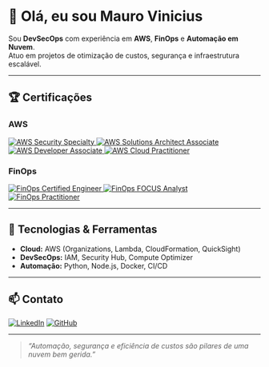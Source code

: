 # 👋 Olá, eu sou Mauro Vinicius

Sou **DevSecOps** com experiência em **AWS**, **FinOps** e **Automação em Nuvem**.  
Atuo em projetos de otimização de custos, segurança e infraestrutura escalável.

---

## 🏆 Certificações

### AWS
<p align="left">
  <a href="https://www.credly.com/badges/470bcad6-6af3-4169-a982-c6d8cf2d9876" title="AWS Certified Security – Specialty">
    <img src="https://images.credly.com/size/100x100/images/ae434368-0b7c-41c9-9d85-df5d4f34155a/image.png" alt="AWS Security Specialty"/>
  </a>
  <a href="https://www.credly.com/badges/07c6f6ac-7182-4aca-9c16-9ad89d065786" title="AWS Certified Solutions Architect – Associate">
    <img src="https://images.credly.com/size/100x100/images/7f3b9c13-8935-4b82-9b1d-8a6a46fc5d87/image.png" alt="AWS Solutions Architect Associate"/>
  </a>
  <a href="https://www.credly.com/badges/9ab5a767-1896-4f06-a0b0-4238d112d946" title="AWS Certified Developer – Associate">
    <img src="https://images.credly.com/size/100x100/images/5f1f9621-4f94-4a8a-bf92-45bbae69b1d9/image.png" alt="AWS Developer Associate"/>
  </a>
  <a href="https://www.credly.com/badges/de7168cf-fba3-4f1d-a830-8f12bb622a4c" title="AWS Certified Cloud Practitioner">
    <img src="https://images.credly.com/size/100x100/images/2d7b5e10-5c8a-4ef2-92b4-0e36f3eac6a0/image.png" alt="AWS Cloud Practitioner"/>
  </a>
</p>

### FinOps
<p align="left">
  <a href="https://www.credly.com/badges/98eeaddc-f39f-4755-8038-4228c34ece01" title="FinOps Certified Engineer">
    <img src="https://images.credly.com/size/100x100/images/0c9c8df8-2b48-4ac0-97c6-173e5762d8dc/image.png" alt="FinOps Certified Engineer"/>
  </a>
  <a href="https://www.credly.com/earner/earned/badge/f11944f3-b603-48c1-8607-4a977eb0aee3" title="FinOps Certified FOCUS Analyst">
    <img src="https://images.credly.com/size/100x100/images/b7dc9a58-d569-45d7-9b06-c8eea0fa5a3d/image.png" alt="FinOps FOCUS Analyst"/>
  </a>
  <a href="https://www.credly.com/badges/4418cf84-8c70-49e0-84d4-631c78fb38b7" title="FinOps Certified Practitioner">
    <img src="https://images.credly.com/size/100x100/images/08c7db9f-6da3-4c56-a2bb-d39cb7f3a94e/image.png" alt="FinOps Practitioner"/>
  </a>
</p>

---

## 🔧 Tecnologias & Ferramentas
- **Cloud:** AWS (Organizations, Lambda, CloudFormation, QuickSight)
- **DevSecOps:** IAM, Security Hub, Compute Optimizer
- **Automação:** Python, Node.js, Docker, CI/CD

---

## 📫 Contato
[![LinkedIn]([https://img.shields.io/badge/LinkedIn-blue?logo=linkedin&style=flat)](https://www.linkedin.com/in/SEU-LINK](https://www.linkedin.com/in/mauro-vinicius-258268174/))
[![GitHub](https://img.shields.io/badge/GitHub-000?logo=github&style=flat)](https://github.com/maurovinius07)

---

> _“Automação, segurança e eficiência de custos são pilares de uma nuvem bem gerida.”_
